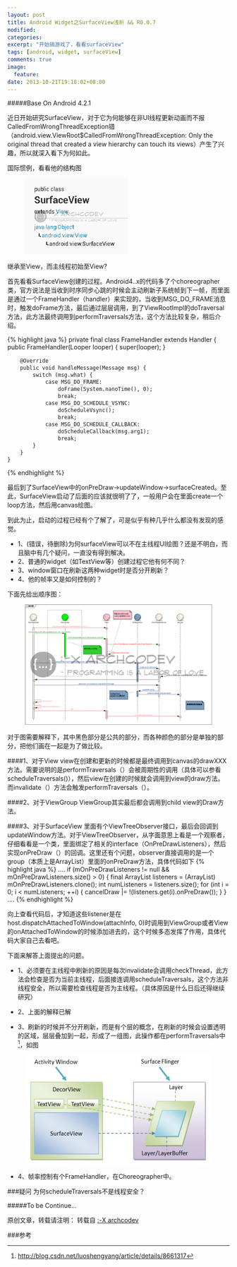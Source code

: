 ```yaml
---
layout: post
title: Android Widget之SurfaceView浅析 && R0.0.7
modified:
categories: 
excerpt: "开始搞游戏了，看看surfaceView"
tags: [android, widget, surfaceView]
comments: true
image:
  feature:
date: 2013-10-21T19:18:02+08:00
---
```

#####Base On Android 4.2.1

近日开始研究SurfaceView，对于它为何能够在非UI线程更新动画而不报CalledFromWrongThreadException错（android.view.ViewRoot$CalledFromWrongThreadException: Only the original thread that created a view hierarchy can touch its views）产生了兴趣，所以就深入看下为何如此。

国际惯例，看看他的结构图
<figure>
	<a href="/images/2013/10/01.png"><img src="/images/2013/10/01.png"></a>
</figure>

继承至View，而主线程初始至View?

首先看看SurfaceView创建的过程。Android4..x的代码多了个choreographer类，官方说法是当收到时序同步心跳的时候会主动刷新子系统帧到下一帧，而里面是通过一个FrameHandler（handler）来实现的，当收到MSG_DO_FRAME消息时，触发doFrame方法，最后通过层层调用，到了ViewRootImpl的doTraversal方法，此方法最终调用到performTraversals方法，这个方法比较复杂，稍后介绍。

{% highlight java %}
private final class FrameHandler extends Handler {
        public FrameHandler(Looper looper) {
            super(looper);
        }

        @Override
        public void handleMessage(Message msg) {
            switch (msg.what) {
                case MSG_DO_FRAME:
                    doFrame(System.nanoTime(), 0);
                    break;
                case MSG_DO_SCHEDULE_VSYNC:
                    doScheduleVsync();
                    break;
                case MSG_DO_SCHEDULE_CALLBACK:
                    doScheduleCallback(msg.arg1);
                    break;
            }
        }
    } 
{% endhighlight %}

最后到了SurfaceView中的onPreDraw->updateWindow->surfaceCreated。至此，SurfaceView启动了后面的应该就很明了了，一般用户会在里面create一个loop方法，然后用canvas绘图。

到此为止，启动的过程已经有个了解了，可是似乎有种几乎什么都没有发现的感觉。

* 1、(错误，待删除)为何surfaceView可以不在主线程UI绘图？还是不明白，而且脑中有几个疑问，一直没有得到解决。
* 2、普通的widget（如TextView等）创建过程它他有何不同？
* 3、window窗口在刷新这两种widget时是否分开刷新？
* 4、他的帧率又是如何控制的？

下面先给出顺序图：

<figure>
	<a href="/images/2013/10/02_0.png"><img src="/images/2013/10/02.png"></a>
</figure>

对于图需要解释下，其中黑色部分是公共的部分，而各种颜色的部分是单独的部分，把他们画在一起是为了做比较。

####1、对于View
view在创建和更新的时候都是最终调用到canvas的drawXXX方法。需要说明的是performTraversals（）会被周期性的调用（具体可以参看scheduleTraversals()），然后view在创建的时候就会调用到view的draw方法。而invalidate（）方法会触发performTraversals（）。

####2、对于ViewGroup
ViewGroup其实最后都会调用到child view的Draw方法。

####3、对于SurfaceView
里面有个ViewTreeObserver接口，最后会回调到updateWindow方法。对于ViewTreeObserver，从字面意思上看是一个观察者，仔细看看是一个类，里面绑定了相关的interface（OnPreDrawListeners），然后实现onPreDraw（）的回调。这里还有个问题，observer直接调用的是一个group（本质上是ArrayList）里面的onPreDraw方法，具体代码如下
{% highlight java %}
....
        if (mOnPreDrawListeners != null && mOnPreDrawListeners.size() > 0) {
            final ArrayList listeners =
                    (ArrayList) mOnPreDrawListeners.clone();
            int numListeners = listeners.size();
            for (int i = 0; i < numListeners; ++i) {
                cancelDraw |= !(listeners.get(i).onPreDraw());
            }
        }
....
{% endhighlight %}

向上查看代码后，才知道这些listener是在 host.dispatchAttachedToWindow(attachInfo, 0)时调用到ViewGroup或者View的onAttachedToWindow的时候添加进去的，这个时候多态发挥了作用，具体代码大家自己去看吧。

下面来解答上面提出的问题。

* 1、必须要在主线程中刷新的原因是每次invalidate会调用checkThread，此方法会检查是否为当前主线程，后面接连调用scheduleTraversals，这个方法非线程安全，所以需要检查线程是否为主线程。（具体原因是什么日后还得继续研究）

* 2、上面的解释已解

* 3、刷新的时候并不分开刷新，而是有个层的概念，在刷新的时候会设置透明的区域，层层叠加到一起，形成了一组图，此操作都在performTraversals中[^1]，如图
<figure>
	<a href="/images/2013/10/03.jpg"><img src="/images/2013/10/03.jpg"></a>
</figure>

* 4、帧率控制有个FrameHandler，在Choreographer中。

###疑问
 为何scheduleTraversals不是线程安全？

#####To be Continue…

原创文章，转载请注明： 转载自 <a href="http://archcodev.com">:-X archcodev</a>

###参考
[^1]: <http://blog.csdn.net/luoshengyang/article/details/8661317>
